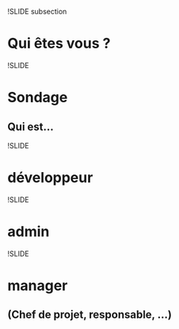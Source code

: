 !SLIDE subsection

# Qui êtes vous ?

!SLIDE

# <span class="question">Sondage</class>

## Qui est...

!SLIDE

# développeur

!SLIDE

# admin

!SLIDE

# manager 
## (Chef de projet, responsable, ...)
